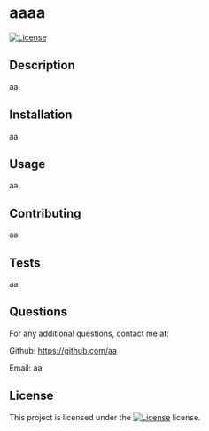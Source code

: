# aaaa 
  [![License](https://img.shields.io/badge/License-Apache_2.0-blue.svg)](https://opensource.org/licenses/Apache-2.0)

  ## Description                          
  aa           
             
  ## Installation
  aa
             
  ## Usage
  aa
  
  ## Contributing 
  aa  
  
  ## Tests 
  aa
  
  ## Questions
  For any additional questions, contact me at: 
  
 Github: https://github.com/aa 
  
 Email: aa
  
## License
This project is licensed under the [![License](https://img.shields.io/badge/License-Apache_2.0-blue.svg)](https://opensource.org/licenses/Apache-2.0) license.